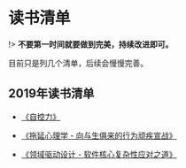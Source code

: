 # 读书清单

!> <b>不要第一时间就要做到完美，持续改进即可。</b>

目前只是列几个清单，后续会慢慢完善。

## 2019年读书清单


* [《自控力》](/心理学/拖延心理学/)
* [《拖延心理学 - 向与生俱来的行为顽疾宣战》](/心理学/拖延心理学/)

* [《领域驱动设计 - 软件核心复杂性应对之道》](/计算机/领域驱动设计/)
